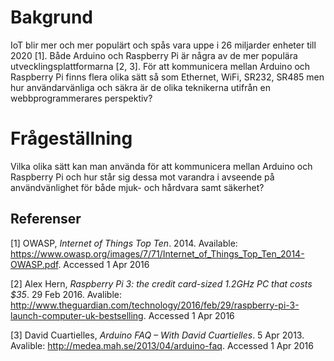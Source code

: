 # Bakgrund

IoT blir mer och mer populärt och spås vara uppe i 26 miljarder enheter till 2020 [1]. Både Arduino och Raspberry Pi är några av de mer populära utvecklingsplattformarna [2, 3]. För att kommunicera mellan Arduino och Raspberry Pi finns flera olika sätt så som Ethernet, WiFi, SR232, SR485 men hur användarvänliga och säkra är de olika teknikerna utifrån en webbprogrammerares perspektiv?

# Frågeställning

Vilka olika sätt kan man använda för att kommunicera mellan Arduino och Raspberry Pi och hur står sig dessa mot varandra i avseende på användvänlighet för både mjuk- och hårdvara samt säkerhet?

## Referenser

[1] OWASP, _Internet of Things Top Ten_. 2014. Available: https://www.owasp.org/images/7/71/Internet_of_Things_Top_Ten_2014-OWASP.pdf. Accessed 1 Apr 2016

[2] Alex Hern, _Raspberry Pi 3: the credit card-sized 1.2GHz PC that costs $35_. 29 Feb 2016. Avalible: http://www.theguardian.com/technology/2016/feb/29/raspberry-pi-3-launch-computer-uk-bestselling. Accessed 1 Apr 2016

[3] David Cuartielles, _Arduino FAQ – With David Cuartielles_. 5 Apr 2013. Avalible: http://medea.mah.se/2013/04/arduino-faq. Accessed 1 Apr 2016
